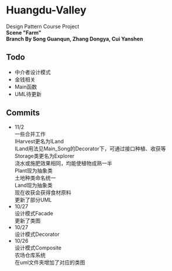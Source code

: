 # Huangdu-Valley  
Design Pattern Course Project  
**Scene "Farm"**  
**Branch By Song Guanqun, Zhang Dongya, Cui Yanshen**  
## Todo  
* 中介者设计模式  
* 金钱相关  
* Main函数  
* UML待更新  
## Commits  
* 11/2  
一些合并工作  
IHarvest更名为ILand  
ILand用法见Main_Song的Decorator下，可通过接口种植、收获等  
Storage类更名为Explorer  
浇水或施肥效果相同，均能使植物成熟一半  
Plant现为抽象类  
土地种类命名统一  
Land现为抽象类  
现在收获会获得食材原料  
更新了部分UML  
* 10/27  
设计模式Facade  
更新了类图  
* 10/27  
设计模式Decorator  
* 10/26  
设计模式Composite  
农场仓库系统  
在uml文件夹增加了对应的类图  

  
